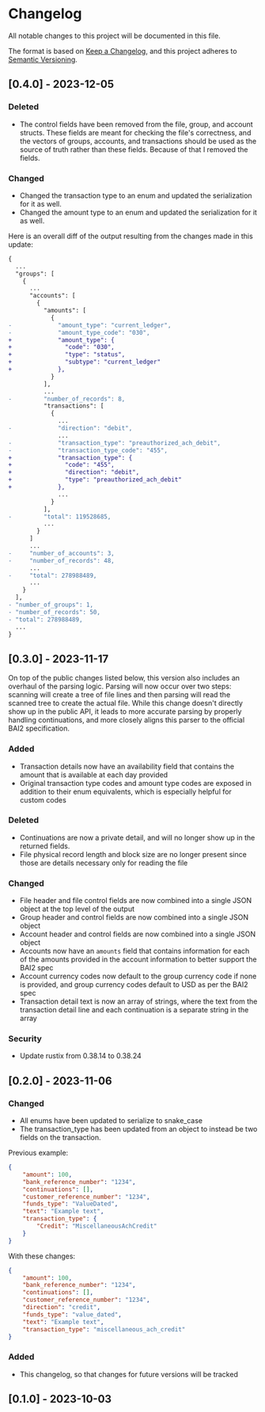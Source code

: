 # Changelog

All notable changes to this project will be documented in this file.

The format is based on [Keep a Changelog](https://keepachangelog.com/en/1.0.0/),
and this project adheres to [Semantic Versioning](https://semver.org/spec/v2.0.0.html).

## [0.4.0] - 2023-12-05

### Deleted

- The control fields have been removed from the file, group, and account
  structs. These fields are meant for checking the file's correctness, and the
  vectors of groups, accounts, and transactions should be used as the source of
  truth rather than these fields. Because of that I removed the fields.

### Changed

- Changed the transaction type to an enum and updated the serialization for it
  as well.
- Changed the amount type to an enum and updated the serialization for it as
  well.

Here is an overall diff of the output resulting from the changes made in this
update:

```diff
{
  ...
  "groups": [
    {
      ...
      "accounts": [
        {
          "amounts": [
            {
-             "amount_type": "current_ledger",
-             "amount_type_code": "030",
+             "amount_type": {
+               "code": "030",
+               "type": "status",
+               "subtype": "current_ledger"
+             },
            }
          ],
          ...
-         "number_of_records": 8,
          "transactions": [
            {
              ...
-             "direction": "debit",
              ...
-             "transaction_type": "preauthorized_ach_debit",
-             "transaction_type_code": "455",
+             "transaction_type": {
+               "code": "455",
+               "direction": "debit",
+               "type": "preauthorized_ach_debit"
+             },
              ...
            }
          ],
-         "total": 119528685,
          ...
        }
      ]
      ...
-     "number_of_accounts": 3,
-     "number_of_records": 48,
      ...
-     "total": 278988489,
      ...
    }
  ],
- "number_of_groups": 1,
- "number_of_records": 50,
- "total": 278988489,
  ...
}
```

## [0.3.0] - 2023-11-17

On top of the public changes listed below, this version also includes an
overhaul of the parsing logic. Parsing will now occur over two steps: scanning
will create a tree of file lines and then parsing will read the scanned tree to
create the actual file. While this change doesn't directly show up in the public
API, it leads to more accurate parsing by properly handling continuations, and
more closely aligns this parser to the official BAI2 specification.

### Added

- Transaction details now have an availability field that contains the amount
  that is available at each day provided
- Original transaction type codes and amount type codes are exposed in addition
  to their enum equivalents, which is especially helpful for custom codes

### Deleted

- Continuations are now a private detail, and will no longer show up in the
  returned fields.
- File physical record length and block size are no longer present since those
  are details necessary only for reading the file

### Changed

- File header and file control fields are now combined into a single JSON object
  at the top level of the output
- Group header and control fields are now combined into a single JSON object
- Account header and control fields are now combined into a single JSON object
- Accounts now have an `amounts` field that contains information for each of the
  amounts provided in the account information to better support the BAI2 spec
- Account currency codes now default to the group currency code if none is
  provided, and group currency codes default to USD as per the BAI2 spec
- Transaction detail text is now an array of strings, where the text from the
  transaction detail line and each continuation is a separate string in the
  array

### Security

- Update rustix from 0.38.14 to 0.38.24

## [0.2.0] - 2023-11-06

### Changed

- All enums have been updated to serialize to snake_case
- The transaction_type has been updated from an object to instead be two fields
  on the transaction.

Previous example:
```json
{
    "amount": 100,
    "bank_reference_number": "1234",
    "continuations": [],
    "customer_reference_number": "1234",
    "funds_type": "ValueDated",
    "text": "Example text",
    "transaction_type": {
        "Credit": "MiscellaneousAchCredit"
    }
}
```

With these changes:

```json
{
    "amount": 100,
    "bank_reference_number": "1234",
    "continuations": [],
    "customer_reference_number": "1234",
    "direction": "credit",
    "funds_type": "value_dated",
    "text": "Example text",
    "transaction_type": "miscellaneous_ach_credit"
}
```

### Added

- This changelog, so that changes for future versions will be tracked

## [0.1.0] - 2023-10-03
